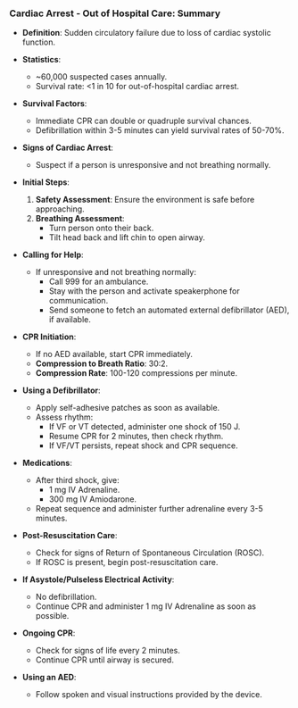 ### Cardiac Arrest - Out of Hospital Care: Summary

- **Definition**: Sudden circulatory failure due to loss of cardiac systolic function.
- **Statistics**: 
  - ~60,000 suspected cases annually.
  - Survival rate: <1 in 10 for out-of-hospital cardiac arrest.
  
- **Survival Factors**:
  - Immediate CPR can double or quadruple survival chances.
  - Defibrillation within 3-5 minutes can yield survival rates of 50-70%.

- **Signs of Cardiac Arrest**:
  - Suspect if a person is unresponsive and not breathing normally.

- **Initial Steps**:
  1. **Safety Assessment**: Ensure the environment is safe before approaching.
  2. **Breathing Assessment**: 
     - Turn person onto their back.
     - Tilt head back and lift chin to open airway.
  
- **Calling for Help**:
  - If unresponsive and not breathing normally:
    - Call 999 for an ambulance.
    - Stay with the person and activate speakerphone for communication.
    - Send someone to fetch an automated external defibrillator (AED), if available.

- **CPR Initiation**:
  - If no AED available, start CPR immediately.
  - **Compression to Breath Ratio**: 30:2.
  - **Compression Rate**: 100-120 compressions per minute.
  
- **Using a Defibrillator**:
  - Apply self-adhesive patches as soon as available.
  - Assess rhythm:
    - If VF or VT detected, administer one shock of 150 J.
    - Resume CPR for 2 minutes, then check rhythm.
    - If VF/VT persists, repeat shock and CPR sequence.

- **Medications**:
  - After third shock, give:
    - 1 mg IV Adrenaline.
    - 300 mg IV Amiodarone.
  - Repeat sequence and administer further adrenaline every 3-5 minutes.

- **Post-Resuscitation Care**:
  - Check for signs of Return of Spontaneous Circulation (ROSC).
  - If ROSC is present, begin post-resuscitation care.
  
- **If Asystole/Pulseless Electrical Activity**:
  - No defibrillation. 
  - Continue CPR and administer 1 mg IV Adrenaline as soon as possible.
  
- **Ongoing CPR**:
  - Check for signs of life every 2 minutes.
  - Continue CPR until airway is secured.
  
- **Using an AED**:
  - Follow spoken and visual instructions provided by the device.
